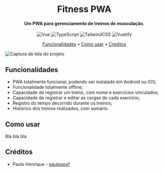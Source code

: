 <h1 align="center">Fitness PWA</h1>
<h4 align="center">Um PWA para gerenciamento de treinos de musculação.</h4>
<p align="center">
  <img alt="Vue" src="https://img.shields.io/badge/vue-%234FC08D?style=for-the-badge&logo=vue.js&logoColor=%234FC08D&labelColor=black">
  <img alt="TypeScript" src="https://img.shields.io/badge/TYPESCRIPT-%233178C6?style=for-the-badge&logo=typescript&logoColor=%233178C6&labelColor=black">
  <img alt="TailwindCSS" src="https://img.shields.io/badge/tailwindcss-%2306B6D4?style=for-the-badge&logo=tailwindcss&logoColor=%2306B6D4&labelColor=black">
  <img alt="Vuetify" src="https://img.shields.io/badge/vuetify-%231867C0?style=for-the-badge&logo=vuetify&logoColor=%231867C0&labelColor=black&color=%231867C0">
</p>
<p align="center">
  <a href="#funcionalidades">Funcionalidades</a> •
  <a href="#como-usar">Como usar</a> •
  <a href="#créditos">Créditos</a>
</p>
<img alt="Captura de tela do projeto" src="https://i.imgur.com/mbOy1EA.png">

## Funcionalidades
- PWA totalmente funcional, podendo ser instalado em Android ou IOS;
- Funcionalidade totalmente offline;
- Capacidade de registrar um treino, com nome e exercícios vinculados;
- Capacidade de registrar e editar as cargas de cada exercício;
- Registro do tempo decorrido durante os treinos;
- Histórico dos treinos realizados, com sumário.
## Como usar
Bla bla bla
## Créditos
- Paulo Henrique - [paulooosf](http://github.com/paulooosf)
